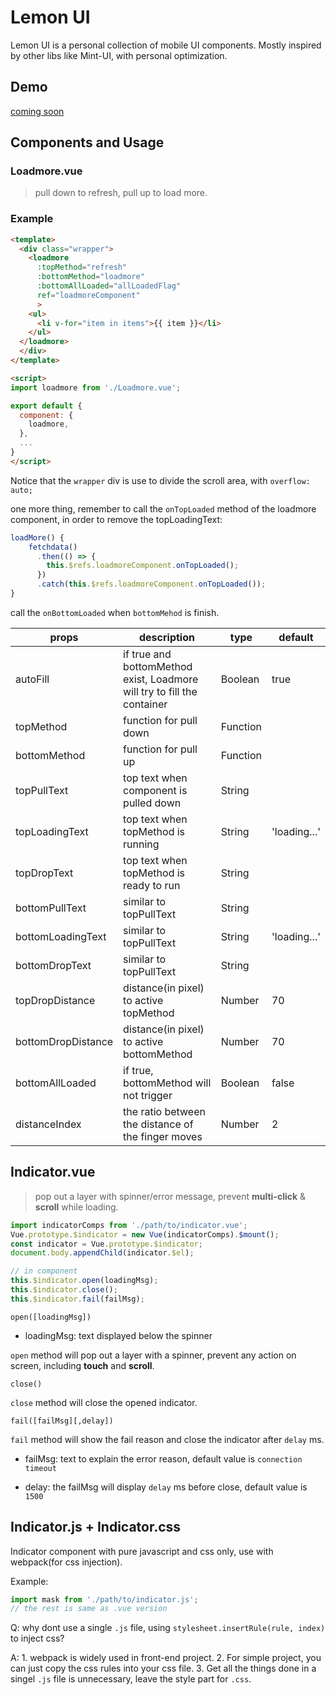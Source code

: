 # Lemon UI
Lemon UI is a personal collection of mobile UI components. Mostly inspired by other libs like Mint-UI, with personal optimization.

## Demo
[coming soon]()

## Components and Usage

### Loadmore.vue
> pull down to refresh, pull up to load more.


### Example
```html
<template>
  <div class="wrapper">
    <loadmore
      :topMethod="refresh"
      :bottomMethod="loadmore"
      :bottomAllLoaded="allLoadedFlag"
      ref="loadmoreComponent"
      >
    <ul>
      <li v-for="item in items">{{ item }}</li>
    </ul>
  </loadmore>
  </div>
</template>

<script>
import loadmore from './Loadmore.vue';

export default {
  component: {
    loadmore,
  },
  ...
}
</script>
```

Notice that the `wrapper` div is use to divide the scroll area, with `overflow: auto;`

one more thing, remember to call the `onTopLoaded` method of the loadmore component, in order to remove the topLoadingText:
```js
loadMore() {
    fetchdata()
      .then(() => {
        this.$refs.loadmoreComponent.onTopLoaded();
      })
      .catch(this.$refs.loadmoreComponent.onTopLoaded());
}
```
call the `onBottomLoaded` when `bottomMehod` is finish.
 
|props|description|type|default|
|---|---|---|---|
|autoFill|if true and bottomMethod exist, Loadmore will try to fill the container|Boolean|true| 
|topMethod|function for pull down|Function||
|bottomMethod|function for pull up|Function||
|topPullText|top text when component is pulled down|String||
|topLoadingText|top text when topMethod is running|String|'loading...'|
|topDropText|top text when topMethod is ready to run|String||
|bottomPullText|similar to topPullText|String||
|bottomLoadingText|similar to topPullText|String|'loading...'|
|bottomDropText|similar to topPullText|String||
|topDropDistance|distance(in pixel) to active topMethod|Number|70|
|bottomDropDistance|distance(in pixel) to active bottomMethod|Number|70|
|bottomAllLoaded|if true, bottomMethod will not trigger|Boolean|false|
|distanceIndex|the ratio between the distance of the finger moves|Number|2|

## Indicator.vue
> pop out a layer with spinner/error message, prevent **multi-click** & **scroll** while loading. 

```js
import indicatorComps from './path/to/indicator.vue';
Vue.prototype.$indicator = new Vue(indicatorComps).$mount();
const indicator = Vue.prototype.$indicator;
document.body.appendChild(indicator.$el);

// in component
this.$indicator.open(loadingMsg);
this.$indicator.close();
this.$indicator.fail(failMsg);
```

`open([loadingMsg])`

- loadingMsg: text displayed below the spinner

`open` method will pop out a layer with a spinner, prevent any action on screen, including **touch** and **scroll**.

`close()`

`close` method will close the opened indicator.

`fail([failMsg][,delay])`

`fail` method will show the fail reason and close the indicator after `delay` ms.

- failMsg: text to explain the error reason, default value is `connection timeout`

- delay: the failMsg will display `delay` ms before close, default value is `1500`

## Indicator.js + Indicator.css
Indicator component with pure javascript and css only, use with webpack(for css injection).

Example:
```js
import mask from './path/to/indicator.js';
// the rest is same as .vue version
```

Q: why dont use a single `.js` file, using `stylesheet.insertRule(rule, index)` to inject css?

A: 1. webpack is widely used in front-end project. 2. For simple project, you can just copy the css rules into your css file. 3. Get all the things done in a singel `.js` file is unnecessary, leave the style part for `.css`.
